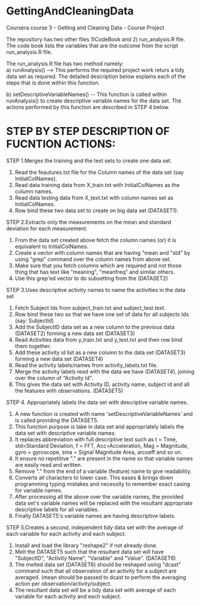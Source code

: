 GettingAndCleaningData
======================

Coursera course 3 - Getting and Cleaning Data - Course Project


The repository has two other files 1)CodeBook and 2) run_analysis.R file. 
The code book lists the variables that are the outcome from the script run_analysis.R file.

The run_analysis.R file has two method namely:  
a) runAnalysis() --> This performs the required project work returs a tidy data set as required. The detailed description below explains each of the steps that is done within this function.

b) setDescriptiveVariableNames() -- This function is called within runAnalysis() to create descriptive variable names for the data set. The actions performed by this function are described in STEP 4 below.

STEP BY STEP DESCRIPTION OF FUCNTION ACTIONS:
============================================

STEP 1.Merges the training and the test sets to create one data set.
1) Read the feautures.txt file for the Column names of the data set (say InitialColNames).
2) Read data training data from X_train.txt with InitialColNames as the column names.
3) Read data testing data from X_text.txt with column names set as InitialColNames.
4) Row bind these two data set to create on big data set (DATASET1).

STEP 2.Extracts only the measurements on the mean and standard deviation for each measurement. 
1) From the data set created above fetch the column names  (or) it is equivalent to InitialColNames.
2) Create a vector with column names that are having "mean and "std" by using "grep" command over the column names from above set.
3) Make sure that you fetch columns which are required and not those thing that has text like "meaning", "meanfreq" and similar others.
4) Use this grep'ed vector to do subsetting from the (DATASET2)

STEP 3.Uses descriptive activity names to name the activities in the data set
1) Fetch Subject Ids from subject_train.txt and subject_test.text.
2) Row bind these two so that we have one set of data for all subjects Ids (say: SubjectId)
3) Add the SubjectID data set as a new column to the previous data (DATASET2) forming a new data set (DATASET3)
4) Read Activities data from y_train.txt and y_test.txt and then row bind them together.
5) Add these activity id list as a new column to the data set (DATASET3) forming a new data set (DATASET4)
6) Read the activity labels/names from activity_labels.txt file.
7) Merge the activity labels read with the data we have (DATASET4), joining over the column of "Activity Id".
8) This gives the data set with Activity ID, activity name, subject id and all the features with observations. (DATASET5)

STEP 4. Appropriately labels the data set with descriptive variable names.
1) A new function is created with name 'setDescriptiveVariableNames' and is called providing the DATASET5.
2) This function purpose is take in data set and appropriately labels the data set with descriptive variable names.
3) It replaces abbreviation with full descriptive text such as t = Time, std=Standard Deviation, f = FFT, Acc=Acceleration,
   Mag = Magnitude, gyro = gyroscope, sma = Signal Magnitude Area, arcoeff and so on.
4) It ensure no repetitive "." are present in the name so that variable names are easily read and written.
5) Remove "." from the end of a variable (feature) name to give readability.
6) Converts all characters to lower case.  This eases & brings down programming typing mistakes and necessity to remember
   exact casing for variable names.
7) After processing all the above over the variable names, the provided data set's variable names will be replaced with 
   the resultant appropriate descriptive labels for all variables.
8) Finally DATASET5's variable names are having descriptive labels.

STEP 5.Creates a second, independent tidy data set with the average of each variable for each activity and each subject.
1) Install and load the library "reshape2" if not already done.
2) Melt the DATASET5 such that the resultant data set will have "SubjectID", "Activity Name", "Variable" and "Value". (DATASET6)
3) The melted data set (DATASET6) should be reshaped using "dcast" command such that all observation of an activity for a subject 
   are averaged. (mean should be passed to dcast to perform the averaging action per observation/activity/subject.
4) The resultant data set will be a tidy data set with average of each variable for each activity and each subject.


